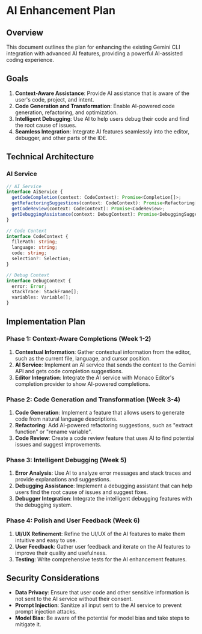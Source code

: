 # AI Enhancement Plan

## Overview

This document outlines the plan for enhancing the existing Gemini CLI integration with advanced AI features, providing a powerful AI-assisted coding experience.

## Goals

1.  **Context-Aware Assistance**: Provide AI assistance that is aware of the user's code, project, and intent.
2.  **Code Generation and Transformation**: Enable AI-powered code generation, refactoring, and optimization.
3.  **Intelligent Debugging**: Use AI to help users debug their code and find the root cause of issues.
4.  **Seamless Integration**: Integrate AI features seamlessly into the editor, debugger, and other parts of the IDE.

## Technical Architecture

### AI Service

```typescript
// AI Service
interface AiService {
  getCodeCompletion(context: CodeContext): Promise<Completion[]>;
  getRefactoringSuggestions(context: CodeContext): Promise<Refactoring[]>;
  getCodeReview(context: CodeContext): Promise<CodeReview>;
  getDebuggingAssistance(context: DebugContext): Promise<DebuggingSuggestion[]>;
}

// Code Context
interface CodeContext {
  filePath: string;
  language: string;
  code: string;
  selection?: Selection;
}

// Debug Context
interface DebugContext {
  error: Error;
  stackTrace: StackFrame[];
  variables: Variable[];
}
```

## Implementation Plan

### Phase 1: Context-Aware Completions (Week 1-2)

1.  **Contextual Information**: Gather contextual information from the editor, such as the current file, language, and cursor position.
2.  **AI Service**: Implement an AI service that sends the context to the Gemini API and gets code completion suggestions.
3.  **Editor Integration**: Integrate the AI service with Monaco Editor's completion provider to show AI-powered completions.

### Phase 2: Code Generation and Transformation (Week 3-4)

1.  **Code Generation**: Implement a feature that allows users to generate code from natural language descriptions.
2.  **Refactoring**: Add AI-powered refactoring suggestions, such as "extract function" or "rename variable".
3.  **Code Review**: Create a code review feature that uses AI to find potential issues and suggest improvements.

### Phase 3: Intelligent Debugging (Week 5)

1.  **Error Analysis**: Use AI to analyze error messages and stack traces and provide explanations and suggestions.
2.  **Debugging Assistance**: Implement a debugging assistant that can help users find the root cause of issues and suggest fixes.
3.  **Debugger Integration**: Integrate the intelligent debugging features with the debugging system.

### Phase 4: Polish and User Feedback (Week 6)

1.  **UI/UX Refinement**: Refine the UI/UX of the AI features to make them intuitive and easy to use.
2.  **User Feedback**: Gather user feedback and iterate on the AI features to improve their quality and usefulness.
3.  **Testing**: Write comprehensive tests for the AI enhancement features.

## Security Considerations

-   **Data Privacy**: Ensure that user code and other sensitive information is not sent to the AI service without their consent.
-   **Prompt Injection**: Sanitize all input sent to the AI service to prevent prompt injection attacks.
-   **Model Bias**: Be aware of the potential for model bias and take steps to mitigate it.